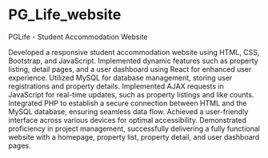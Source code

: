 # PG_Life_website
PGLife - Student Accommodation Website

Developed a responsive student accommodation website using HTML, CSS, Bootstrap, and JavaScript.
Implemented dynamic features such as property listing, detail pages, and a user dashboard using React for enhanced user experience.
Utilized MySQL for database management, storing user registrations and property details.
Implemented AJAX requests in JavaScript for real-time updates, such as property listings and like counts.
Integrated PHP to establish a secure connection between HTML and the MySQL database, ensuring seamless data flow.
Achieved a user-friendly interface across various devices for optimal accessibility.
Demonstrated proficiency in project management, successfully delivering a fully functional website with a homepage, property list, property detail, and user dashboard pages.
